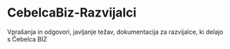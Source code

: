 # CebelcaBiz-Razvijalci
Vprašanja in odgovori, javljanje težav, dokumentacija za razvijalce, ki delajo s Čebelca BIZ
